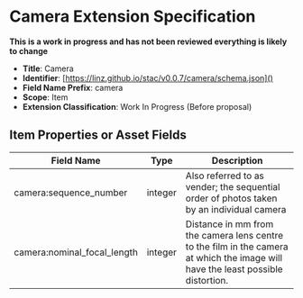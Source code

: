 # Camera Extension Specification

**This is a work in progress and has not been reviewed everything is likely to
change**

- **Title**: Camera
- **Identifier**:
  [https://linz.github.io/stac/v0.0.7/camera/schema.json]()
- **Field Name Prefix**: camera
- **Scope**: Item
- **Extension Classification**: Work In Progress (Before proposal)

## Item Properties or Asset Fields

| Field Name                  | Type    | Description                                                                                                                      |
| --------------------------- | ------- | -------------------------------------------------------------------------------------------------------------------------------- |
| camera:sequence_number      | integer | Also referred to as vender; the sequential order of photos taken by an individual camera                                         |
| camera:nominal_focal_length | integer | Distance in mm from the camera lens centre to the film in the camera at which the image will have the least possible distortion. |
